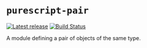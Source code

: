 # `purescript-pair`

[![Latest release](http://img.shields.io/bower/v/purescript-pair.svg)](https://github.com/parsonsmatt/purescript-pair/releases)
[![Build Status](https://travis-ci.org/parsonsmatt/purescript-pair.svg?branch=master)](https://travis-ci.org/parsonsmatt/purescript-pair)

A module defining a pair of objects of the same type.
